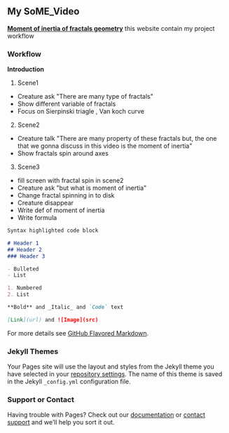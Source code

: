 ## My SoME_Video

**[Moment of inertia of fractals geometry](https://github.com/thanniti/SoME_Video)**
this website contain my project workflow

### Workflow

**Introduction**
  1. Scene1
   - Creature ask "There are many type of fractals"
   - Show different variable of fractals
   - Focus on Sierpinski triagle , Van koch curve
  2. Scene2
   - Creature talk "There are many property of these fractals 
     but, the one that we gonna discuss in this video is the moment of inertia"
   - Show fractals spin around axes
  3. Scene3
   - fill screen with fractal spin in scene2
   - Creature ask "but what is moment of inertia"
   - Change fractal spinning in to disk
   - Creature disappear
   - Write def of moment of inertia
   - Write formula
    


```markdown
Syntax highlighted code block

# Header 1
## Header 2
### Header 3

- Bulleted
- List

1. Numbered
2. List

**Bold** and _Italic_ and `Code` text

[Link](url) and ![Image](src)
```

For more details see [GitHub Flavored Markdown](https://guides.github.com/features/mastering-markdown/).

### Jekyll Themes

Your Pages site will use the layout and styles from the Jekyll theme you have selected in your [repository settings](https://github.com/thanniti/SoME_Video/settings/pages). The name of this theme is saved in the Jekyll `_config.yml` configuration file.

### Support or Contact

Having trouble with Pages? Check out our [documentation](https://docs.github.com/categories/github-pages-basics/) or [contact support](https://support.github.com/contact) and we’ll help you sort it out.
